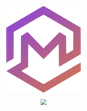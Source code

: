 <p align="center">
  <img src="https://raw.githubusercontent.com/macedonga/macedonga/master/pfp.svg" width="200px">
</p>

<p align="center">
  <img src="https://hits.seeyoufarm.com/api/count/incr/badge.svg?url=https%3A%2F%2Fgithub.com%2Fmacedonga%2Fmacedonga">
</p>
